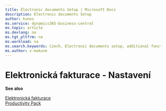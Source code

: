```yaml
---
title: Electronic documents Setup | Microsoft Docs
description: Electronic documents Setup
author: kunes
ms.service: dynamics365-business-central
ms.topic: article
ms.devlang: na
ms.tgt_pltfrm: na
ms.workload: na
ms.search.keywords: Czech, Electronic documents setup, additional functions
ms.author: v-makune
---
```

# Elektronická fakturace - Nastavení

**See also**

[Elektronická fakturace](elektronic-dokuments.md)  
[Productivity Pack](productivity-pack.md)
